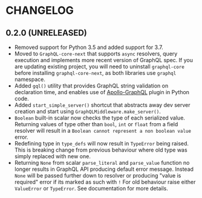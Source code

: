 # CHANGELOG

## 0.2.0 (UNRELEASED)

- Removed support for Python 3.5 and added support for 3.7.
- Moved to `GraphQL-core-next` that supports `async` resolvers, query execution and implements more recent version of GraphQL spec. If you are updating existing project, you will need to uninstall `graphql-core` before installing `graphql-core-next`, as both libraries use `graphql` namespace.
- Added `gql()` utility that provides GraphQL string validation on declaration time, and enables use of [Apollo-GraphQL](https://marketplace.visualstudio.com/items?itemName=apollographql.vscode-apollo) plugin in Python code.
- Added `start_simple_server()` shortcut that abstracts away dev server creation and start using `GraphQLMiddleware.make_server()`.
- `Boolean` built-in scalar now checks the type of each serialized value. Returning values of type other than `bool`, `int` or `float` from a field resolver will result in a `Boolean cannot represent a non boolean value` error.
- Redefining type in `type_defs` will now result in `TypeError` being raised. This is breaking change from previous behaviour where old type was simply replaced with new one.
- Returning `None` from scalar `parse_literal` and `parse_value` function no longer results in GraphQL API producing default error message. Instead `None` will be passed further down to resolver or producing "value is required" error if its marked as such with `!` For old behaviour raise either `ValueError` or `TypeError`. See documentation for more details.
